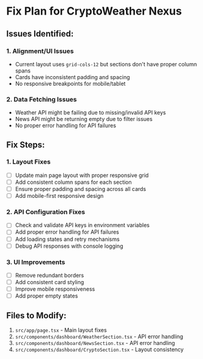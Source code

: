 # Fix Plan for CryptoWeather Nexus

## Issues Identified:

### 1. Alignment/UI Issues
- Current layout uses `grid-cols-12` but sections don't have proper column spans
- Cards have inconsistent padding and spacing
- No responsive breakpoints for mobile/tablet

### 2. Data Fetching Issues
- Weather API might be failing due to missing/invalid API keys
- News API might be returning empty due to filter issues
- No proper error handling for API failures

## Fix Steps:

### 1. Layout Fixes
- [ ] Update main page layout with proper responsive grid
- [ ] Add consistent column spans for each section
- [ ] Ensure proper padding and spacing across all cards
- [ ] Add mobile-first responsive design

### 2. API Configuration Fixes
- [ ] Check and validate API keys in environment variables
- [ ] Add proper error handling for API failures
- [ ] Add loading states and retry mechanisms
- [ ] Debug API responses with console logging

### 3. UI Improvements
- [ ] Remove redundant borders
- [ ] Add consistent card styling
- [ ] Improve mobile responsiveness
- [ ] Add proper empty states

## Files to Modify:
1. `src/app/page.tsx` - Main layout fixes
2. `src/components/dashboard/WeatherSection.tsx` - API error handling
3. `src/components/dashboard/NewsSection.tsx` - API error handling
4. `src/components/dashboard/CryptoSection.tsx` - Layout consistency

